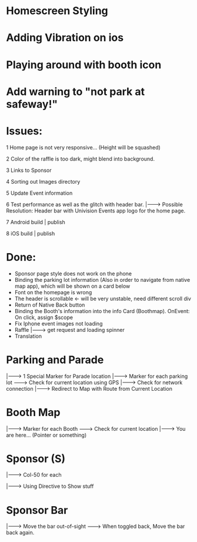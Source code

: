 
# Homescreen Styling


# Adding Vibration on ios


# Playing around with booth icon


# Add warning to "not park at safeway!"


# Issues:

1 Home page is not very responsive... (Height will be squashed)

2 Color of the raffle is too dark, might blend into background.

3 Links to Sponsor

4 Sorting out Images directory

5 Update Event information

6 Test performance as well as the glitch with header bar.
  |---> Possible Resolution: Header bar with Univision Events app logo for the home page.

7 Android build | publish

8 iOS build | publish

# Done:

* Sponsor page style does not work on the phone
* Binding the parking lot information (Also in order to navigate from native map app), which will be shown on a card below
* Font on the homepage is wrong
* The header is scrollable <- will be very unstable, need different scroll div
* Return of Native Back button
* Binding the Booth's information into the info Card (Boothmap). OnEvent: On click, assign $scope
* Fix Iphone event images not loading
* Raffle
  |---> get request and loading spinner
* Translation

# Parking and Parade
  |---> 1 Special Marker for Parade location
  |---> Marker for each parking lot
    \---> Check for current location using GPS
      |---> Check for network connection
      |---> Redirect to Map with Route from Current Location

# Booth Map
  |---> Marker for each Booth
    \---> Check for current location
      |---> You are here... (Pointer or something)

# Sponsor (S)
  |---> Col-50 for each

  |---> Using Directive to Show stuff

# Sponsor Bar
  |---> Move the bar out-of-sight
    \---> When toggled back, Move the bar back again.
